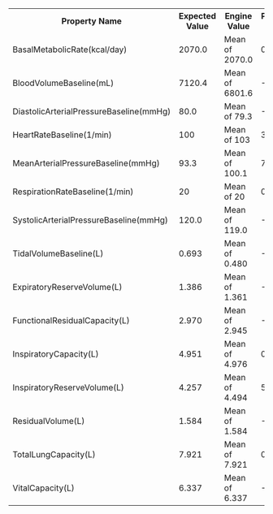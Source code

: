 <table class="doxtable">
<tr>
<th>Property Name </th><th>Expected Value </th><th>Engine Value </th><th>Percent Error </th><th>Notes  </th></tr>
<tr>
<td>BasalMetabolicRate(kcal/day) </td><td>2070.0 </td><td>Mean of 2070.0 </td><td><span class="success">0%</span> </td><td></td></tr>
<tr>
<td>BloodVolumeBaseline(mL) </td><td>7120.4 </td><td>Mean of 6801.6 </td><td><span class="success">-4.5%</span> </td><td></td></tr>
<tr>
<td>DiastolicArterialPressureBaseline(mmHg) </td><td>80.0 </td><td>Mean of 79.3 </td><td><span class="success">-0.8%</span> </td><td></td></tr>
<tr>
<td>HeartRateBaseline(1/min) </td><td>100 </td><td>Mean of 103 </td><td><span class="success">3%</span> </td><td></td></tr>
<tr>
<td>MeanArterialPressureBaseline(mmHg) </td><td>93.3 </td><td>Mean of 100.1 </td><td><span class="success">7.3%</span> </td><td></td></tr>
<tr>
<td>RespirationRateBaseline(1/min) </td><td>20 </td><td>Mean of 20 </td><td><span class="success">0%</span> </td><td></td></tr>
<tr>
<td>SystolicArterialPressureBaseline(mmHg) </td><td>120.0 </td><td>Mean of 119.0 </td><td><span class="success">-0.9%</span> </td><td></td></tr>
<tr>
<td>TidalVolumeBaseline(L) </td><td>0.693 </td><td>Mean of 0.480 </td><td><span class="danger">-30.7%</span> </td><td></td></tr>
<tr>
<td>ExpiratoryReserveVolume(L) </td><td>1.386 </td><td>Mean of 1.361 </td><td><span class="success">-1.8%</span> </td><td></td></tr>
<tr>
<td>FunctionalResidualCapacity(L) </td><td>2.970 </td><td>Mean of 2.945 </td><td><span class="success">-0.8%</span> </td><td></td></tr>
<tr>
<td>InspiratoryCapacity(L) </td><td>4.951 </td><td>Mean of 4.976 </td><td><span class="success">0.5%</span> </td><td></td></tr>
<tr>
<td>InspiratoryReserveVolume(L) </td><td>4.257 </td><td>Mean of 4.494 </td><td><span class="success">5.6%</span> </td><td></td></tr>
<tr>
<td>ResidualVolume(L) </td><td>1.584 </td><td>Mean of 1.584 </td><td><span class="success">-0%</span> </td><td></td></tr>
<tr>
<td>TotalLungCapacity(L) </td><td>7.921 </td><td>Mean of 7.921 </td><td><span class="success">0%</span> </td><td></td></tr>
<tr>
<td>VitalCapacity(L) </td><td>6.337 </td><td>Mean of 6.337 </td><td><span class="success">-0%</span> </td><td></td></tr>
</table>